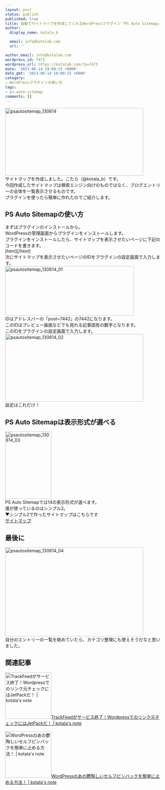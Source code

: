 ```yaml
---
layout: post
status: publish
published: true
title: 自動でサイトマップを作成してくれるWordPressプラグイン「PS Auto Sitemap」
author:
  display_name: kotala_b

  email: info@kotalab.com
  url: ''

author_email: info@kotalab.com
wordpress_id: 7473
wordpress_url: https://kotalab.com/?p=7473
date: '2013-06-14 19:00:15 +0900'
date_gmt: '2013-06-14 10:00:15 +0900'
category:
- WordPressプラグインの使い方
tags:
- ps-auto-sitemap
comments: []
---
```

<p><img src="https://kotalab.com/wp-content/uploads/psautositemap_130614-448x219.jpg" alt="psautositemap_130614" width="448" height="219" class="alignnone size-large wp-image-7478" /><br />
サイトマップを作成しました。こたら（@kotala_b）です。<br />
今回作成したサイトマップは検索エンジン向けのものではなく、ブログエントリーの全体を一覧表示させるものです。<br />
プラグインを使ったら簡単に作れたのでご紹介します。<br />
</p>
<!--more-->
<h2>PS Auto Sitemapの使い方</h2>
<p>まずはプラグインのインストールから。<br />
WordPressの管理画面からプラグインをインストールします。<br />
プラグインをインストールしたら、サイトマップを表示させたいページに下記のコードを書きます。<br />
[html]<!-- SITEMAP CONTENT REPLACE POINT -->[/html]<br />
次にサイトマップを表示させたいページのIDをプラグインの設定画面で入力します。<br />
<img src="https://kotalab.com/wp-content/uploads/psautositemap_130614_01.jpg" alt="psautositemap_130614_01" width="418" height="160" class="alignnone size-full wp-image-7480" /><br />
IDはアドレスバーの「post=7442」の7442になります。<br />
このIDはプレビュー画面などでも見れる記事固有の数字となります。<br />
このIDをプラグインの設定画面で入力します。<br />
<img src="https://kotalab.com/wp-content/uploads/psautositemap_130614_02-448x219.jpg" alt="psautositemap_130614_02" width="448" height="219" class="alignnone size-large wp-image-7481" /><br />
設定はこれだけ！</p>
<h2>PS Auto Sitemapは表示形式が選べる</h2>
<p><img src="https://kotalab.com/wp-content/uploads/psautositemap_130614_03.jpg" alt="psautositemap_130614_03" width="150" height="218" class="alignnone size-full wp-image-7479" /><br />
PS Auto Sitemapでは14の表示形式が選べます。<br />
僕が使っているのはシンプル2。<br />
▼シンプル2で作ったサイトマップはこちらです<br />
<a href="https://kotalab.com/sitemap" title="サイトマップ" target="_blank">サイトマップ</a></p>
<h2>最後に</h2>
<p><img src="https://kotalab.com/wp-content/uploads/psautositemap_130614_04-448x288.jpg" alt="psautositemap_130614_04" width="448" height="288" class="alignnone size-large wp-image-7477" /><br />
自分のエントリーの一覧を眺めていたら、カテゴリ整理にも使えそうだなと思いました。</p>
<h2 class="rele">関連記事</h2>
<p><a href="https://kotalab.com/jetpack" target="_blank"><img  class="alignleft" src="https://kotalab.com/wp-content/uploads/trackfeed_130504.jpg" alt="TrackFeedがサービス終了！Wordpressでのリンク元チェックにはJetPackだ！ | kotala's note" width="150" /></a><a href="https://kotalab.com/jetpack" target="_blank">TrackFeedがサービス終了！Wordpressでのリンク元チェックにはJetPackだ！ | kotala's note</a><br style="clear:both;" /><br />
<a href="https://kotalab.com/stop-self-pinback" target="_blank"><img  class="alignleft" src="https://kotalab.com/wp-content/uploads/wptotalhacks_130412-448x335.jpg" alt="WordPressのあの鬱陶しいセルフピンバックを簡単に止める方法！ | kotala's note" width="150" /></a><a href="https://kotalab.com/stop-self-pinback" target="_blank">WordPressのあの鬱陶しいセルフピンバックを簡単に止める方法！ | kotala's note</a><br style="clear:both;" /></p>
